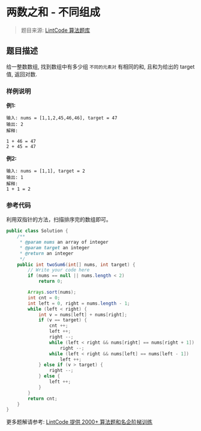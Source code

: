 # 两数之和 - 不同组成
 > 题目来源: [LintCode 算法题库](https://www.lintcode.com/problem/two-sum-unique-pairs/?utm_source=sc-github-wzz)
 ## 题目描述
 给一整数数组, 找到数组中有多少组 `不同的元素对` 有相同的和, 且和为给出的 target 值, 返回对数.
 ### 样例说明
 

**例1:**
```
输入: nums = [1,1,2,45,46,46], target = 47 
输出: 2
解释:

1 + 46 = 47
2 + 45 = 47

```

**例2:**
```
输入: nums = [1,1], target = 2 
输出: 1
解释:
1 + 1 = 2
```

 ### 参考代码
 利用双指针的方法，扫描排序完的数组即可。
```java
public class Solution {
    /**
     * @param nums an array of integer
     * @param target an integer
     * @return an integer
     */
    public int twoSum6(int[] nums, int target) {
        // Write your code here
        if (nums == null || nums.length < 2)
            return 0;

        Arrays.sort(nums);
        int cnt = 0;
        int left = 0, right = nums.length - 1;
        while (left < right) {
            int v = nums[left] + nums[right];
            if (v == target) {
                cnt ++;
                left ++;
                right --;
                while (left < right && nums[right] == nums[right + 1])
                    right --;
                while (left < right && nums[left] == nums[left - 1])
                    left ++;
            } else if (v > target) {
                right --;
            } else {
                left ++;
            }
        }
        return cnt;
    }
}
```
 更多题解请参考: [LintCode 提供 2000+ 算法题和名企阶梯训练](https://www.lintcode.com/problem/?utm_source=sc-github-wzz)